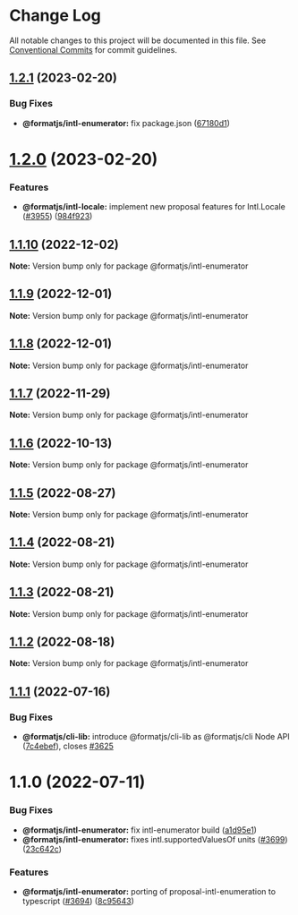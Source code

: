 # Change Log

All notable changes to this project will be documented in this file.
See [Conventional Commits](https://conventionalcommits.org) for commit guidelines.

## [1.2.1](https://github.com/formatjs/formatjs/compare/@formatjs/intl-enumerator@1.2.0...@formatjs/intl-enumerator@1.2.1) (2023-02-20)

### Bug Fixes

* **@formatjs/intl-enumerator:** fix package.json ([67180d1](https://github.com/formatjs/formatjs/commit/67180d11f09c62005b1fd1f6b3d59f3af005a785))

# [1.2.0](https://github.com/formatjs/formatjs/compare/@formatjs/intl-enumerator@1.1.10...@formatjs/intl-enumerator@1.2.0) (2023-02-20)

### Features

* **@formatjs/intl-locale:** implement new proposal features for Intl.Locale ([#3955](https://github.com/formatjs/formatjs/issues/3955)) ([984f923](https://github.com/formatjs/formatjs/commit/984f923f298c578d7c138ca5ad9f12965d73a7d0))

## [1.1.10](https://github.com/formatjs/formatjs/compare/@formatjs/intl-enumerator@1.1.9...@formatjs/intl-enumerator@1.1.10) (2022-12-02)

**Note:** Version bump only for package @formatjs/intl-enumerator

## [1.1.9](https://github.com/formatjs/formatjs/compare/@formatjs/intl-enumerator@1.1.7...@formatjs/intl-enumerator@1.1.9) (2022-12-01)

**Note:** Version bump only for package @formatjs/intl-enumerator

## [1.1.8](https://github.com/formatjs/formatjs/compare/@formatjs/intl-enumerator@1.1.7...@formatjs/intl-enumerator@1.1.8) (2022-12-01)

**Note:** Version bump only for package @formatjs/intl-enumerator

## [1.1.7](https://github.com/formatjs/formatjs/compare/@formatjs/intl-enumerator@1.1.6...@formatjs/intl-enumerator@1.1.7) (2022-11-29)

**Note:** Version bump only for package @formatjs/intl-enumerator

## [1.1.6](https://github.com/formatjs/formatjs/compare/@formatjs/intl-enumerator@1.1.5...@formatjs/intl-enumerator@1.1.6) (2022-10-13)

**Note:** Version bump only for package @formatjs/intl-enumerator

## [1.1.5](https://github.com/formatjs/formatjs/compare/@formatjs/intl-enumerator@1.1.4...@formatjs/intl-enumerator@1.1.5) (2022-08-27)

**Note:** Version bump only for package @formatjs/intl-enumerator

## [1.1.4](https://github.com/formatjs/formatjs/compare/@formatjs/intl-enumerator@1.1.3...@formatjs/intl-enumerator@1.1.4) (2022-08-21)

**Note:** Version bump only for package @formatjs/intl-enumerator

## [1.1.3](https://github.com/formatjs/formatjs/compare/@formatjs/intl-enumerator@1.1.2...@formatjs/intl-enumerator@1.1.3) (2022-08-21)

**Note:** Version bump only for package @formatjs/intl-enumerator

## [1.1.2](https://github.com/formatjs/formatjs/compare/@formatjs/intl-enumerator@1.1.1...@formatjs/intl-enumerator@1.1.2) (2022-08-18)

**Note:** Version bump only for package @formatjs/intl-enumerator

## [1.1.1](https://github.com/formatjs/formatjs/compare/@formatjs/intl-enumerator@1.1.0...@formatjs/intl-enumerator@1.1.1) (2022-07-16)

### Bug Fixes

* **@formatjs/cli-lib:** introduce @formatjs/cli-lib as @formatjs/cli Node API ([7c4ebef](https://github.com/formatjs/formatjs/commit/7c4ebef00a6ac2a197b5007e328306bc8e00b445)), closes [#3625](https://github.com/formatjs/formatjs/issues/3625)

# 1.1.0 (2022-07-11)

### Bug Fixes

* **@formatjs/intl-enumerator:** fix intl-enumerator build ([a1d95e1](https://github.com/formatjs/formatjs/commit/a1d95e13e21fddf8f13475254daf13d86dd34b6a))
* **@formatjs/intl-enumerator:** fixes intl.supportedValuesOf units ([#3699](https://github.com/formatjs/formatjs/issues/3699)) ([23c642c](https://github.com/formatjs/formatjs/commit/23c642c31996f6cbad59b374d59b5bb54d5dc6a2))

### Features

* **@formatjs/intl-enumerator:** porting of proposal-intl-enumeration to typescript ([#3694](https://github.com/formatjs/formatjs/issues/3694)) ([8c95643](https://github.com/formatjs/formatjs/commit/8c95643ca3128f4e0d0c4cd196dd8773467f7db8))
